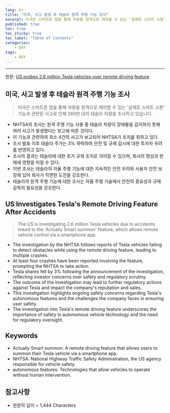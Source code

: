 ```yaml
---
lang: kr
title: "미국, 사고 발생 후 테슬라 원격 주행 기능 조사"
excerpt: 미국은 스마트폰 앱을 통해 차량을 원격으로 제어할 수 있는 '실제로 스마트 소환' 기능과 관련된 사고로 인해 260만 대의 테슬라 차량을 조사하고 있습니다.
published: true
toc: true
toc_sticky: true
toc_label: "Table of Contents"
categories:
    - DXY
tags:
    - DXY
---
```


---

  원문: [US probes 2.6 million Tesla vehicles over remote driving feature](https://www.investing.com/news/stock-market-news/us-probes-26-million-tesla-vehicles-over-remote-driving-feature-93CH-3801126)

## 미국, 사고 발생 후 테슬라 원격 주행 기능 조사

> 미국은 스마트폰 앱을 통해 차량을 원격으로 제어할 수 있는 '실제로 스마트 소환' 기능과 관련된 사고로 인해 260만 대의 테슬라 차량을 조사하고 있습니다.


- NHTSA의 조사는 원격 주행 기능 사용 중 테슬라 차량이 장애물을 감지하지 못해 여러 사고가 발생했다는 보고에 따른 것이다.
- 이 기능과 관련하여 최소 4건의 사고가 보고되어 NHTSA가 조치를 취하고 있다.
- 조사 발표 이후 테슬라 주가는 3% 하락하여 안전 및 규제 감시에 대한 투자자 우려를 반영하고 있다.
- 조사의 결과는 테슬라에 대한 추가 규제 조치로 이어질 수 있으며, 회사의 명성과 판매에 영향을 미칠 수 있다.
- 이번 조사는 테슬라의 자율 주행 기능에 대한 지속적인 안전 우려와 사용자 안전 보장에 있어 회사가 직면한 도전을 강조한다.
- 테슬라의 원격 주행 기능에 대한 조사는 자율 주행 기술에서 안전의 중요성과 규제 감독의 필요성을 강조한다.

## US Investigates Tesla's Remote Driving Feature After Accidents

> The US is investigating 2.6 million Tesla vehicles due to accidents linked to the 'Actually Smart summon' feature, which allows remote vehicle control via a smartphone app.


- The investigation by the NHTSA follows reports of Tesla vehicles failing to detect obstacles while using the remote driving feature, leading to multiple crashes.
- At least four crashes have been reported involving the feature, prompting the NHTSA to take action.
- Tesla shares fell by 3% following the announcement of the investigation, reflecting investor concerns over safety and regulatory scrutiny.
- The outcome of the investigation may lead to further regulatory actions against Tesla and impact the company's reputation and sales.
- This investigation highlights ongoing safety concerns regarding Tesla's autonomous features and the challenges the company faces in ensuring user safety.
- The investigation into Tesla's remote driving feature underscores the importance of safety in autonomous vehicle technology and the need for regulatory oversight.

## Keywords

- Actually Smart summon: A remote driving feature that allows users to summon their Tesla vehicle via a smartphone app.
- NHTSA: National Highway Traffic Safety Administration, the US agency responsible for vehicle safety.
- autonomous features: Technologies that allow vehicles to operate without human intervention.

## 참고사항

- 원문의 길이 = 1,444 Characters

